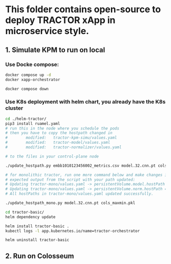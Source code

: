 # This folder contains open-source to deploy TRACTOR xApp in microservice style.

## 1. Simulate KPM to run on local
### Use Docke compose:
```bash
docker compose up -d
docker xapp-orchestrator

docker compose down
```

### Use K8s deployment with helm chart, you already have the K8s cluster
```bash
cd ./helm-tractor/
pip3 install ruamel.yaml
# run this in the node where you schedule the pods
# then you have to copy the hostpath changed in
#        modified:   tractor-kpm-simu/values.yaml
#        modified:   tractor-model/values.yaml
#        modified:   tractor-normalizer/values.yaml

# to the files in your control-plane node

./update_hostpath.py embb1010123456002_metrics.csv model.32.cnn.pt cols_maxmin.pkl

# for monolithic tractor, run one more command below and make changes in tractor-mono/values.yaml
# expected output from the script with your path updated:
# Updating tractor-mono/values.yaml -> persistentVolume.model.hostPath = /home/lapdk/workspace/oai-v210/tractor/src/xapp/models
# Updating tractor-mono/values.yaml -> persistentVolume.norm.hostPath = /home/lapdk/workspace/oai-v210/tractor/src/xapp/models
# All hostPaths in tractor-mono/values.yaml updated successfully.

./update_hostpath_mono.py model.32.cnn.pt cols_maxmin.pkl

cd tractor-basic/
helm dependency update

helm install tractor-basic .
kubectl logs -l app.kubernetes.io/name=tractor-orchestrator

helm uninstall tractor-basic
```
## 2. Run on Colosseum
